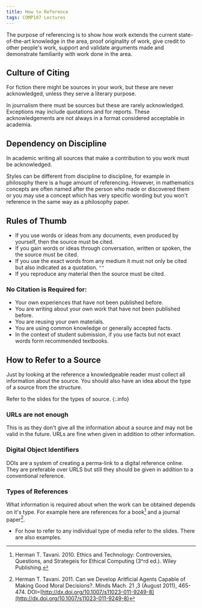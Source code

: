 ```yaml
---
title: How to Reference
tags: COMP107 Lectures
---
```

The purpose of referencing is to show how work extends the current state-of-the-art knowledge in the area, proof originality of work, give credit to other people's work, support and validate arguments made and demonstrate familiarity with work done in the area.

## Culture of Citing
For fiction there might be sources in your work, but these are never acknowledged, unless they serve a literary purpose.

In journalism there must be sources but these are rarely acknowledged. Exceptions may include quotations and for reports. These acknowledgements are not always in a format considered acceptable in academia.

## Dependency on Discipline
In academic writing all sources that make a contribution to you work must be acknowledged.

Styles can be different from discipline to discipline, for example in philosophy there is a huge amount of referencing. However, in mathematics concepts are often named after the person who made or discovered them or you may use a concept which has very specific wording but you won't reference in the same way as a philosophy paper.

## Rules of Thumb
* If you use words or ideas from any documents, even produced by yourself, then the source must be cited.
* If you gain words or ideas through conversation, written or spoken, the the source must be cited.
* If you use the exact words from any medium it must not only be cited but also indicated as a quotation. `""`
* If you reproduce any material then the source must be cited.

### No Citation is Required for:
* Your own experiences that have not been published before.
* You are writing about your own work that have not been published before.
* You are reusing your own materials.
* You are using common knowledge or generally accepted facts.
* In the context of student submission, if you use facts but not exact words form recommended textbooks.

## How to Refer to a Source 
Just by looking at the reference a knowledgeable reader must collect all information about the source. You should also have an idea about the type of a source from the structure.

Refer to the slides for the types of source.
{:.info}

### URLs are not enough
This is as they don't give all the information about a source and may not be valid in the future. URLs are fine when given in addition to other information.

### Digital Object Identifiers
DOIs are a system of creating a perma-link to a digital reference online. They are preferable over URLS but still they should be given in addition to a conventional reference.

### Types of References
What information is required about  when the work can be obtained depends on it's type. For example here are references for a book[^book] and a journal paper[^paper].

* For how to refer to any individual type of media refer to the slides. There are also examples.

[^book]: Herman T. Tavani. 2010. Ethics and Technology: Controversies, Questions, and Strategeis for Ethical Computing (3^rd ed.). Wiley Publishing.
[^paper]: Herman T. Tavani. 2011. Can we Develop Aritficial Agents Capable of Making Good Moral Decisions?. Minds Mach. 21 ,3 (August 2011), 465-474. DOI=[http://dx.doi.org/10.1007/s11023-011-9249-8](http://dx.doi.org/10.1007/s11023-011-9249-8)
